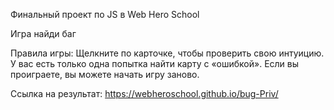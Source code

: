Финальный проект по JS в Web Hero School

Игра найди баг

Правила игры:
Щелкните по карточке, чтобы проверить свою интуицию. У вас есть только одна попытка найти карту с «ошибкой». Если вы проиграете, вы можете начать игру заново.

Ссылка на результат: https://webheroschool.github.io/bug-Priv/